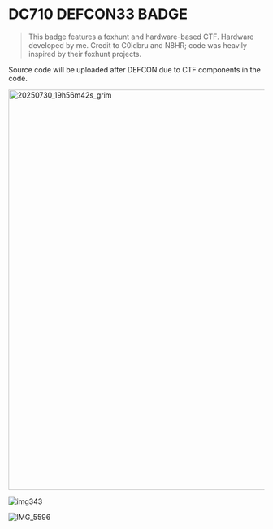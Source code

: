 # DC710 DEFCON33 BADGE
> This badge features a foxhunt and hardware-based CTF.
> Hardware developed by me.
> Credit to C0ldbru and N8HR; code was heavily inspired by their foxhunt projects.

Source code will be uploaded after DEFCON due to CTF components in the code.

<img width="972" height="788" alt="20250730_19h56m42s_grim" src="https://github.com/user-attachments/assets/dc29fd3f-b468-43f4-972d-8e4f1931b69e" />

![img343](https://github.com/user-attachments/assets/d107ffc1-ff5b-4494-99f7-e589b57aa81a)

![IMG_5596](https://github.com/user-attachments/assets/1d3f3e57-9671-49c9-9821-3a4ea5431f7d)
